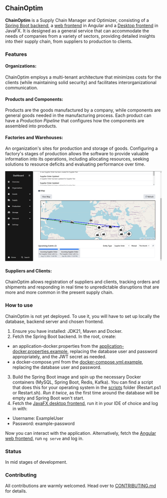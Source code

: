 ## ChainOptim

**ChainOptim** is a Supply Chain Manager and Optimizer, consisting of a [Spring Boot backend](https://github.com/TudorOrban/ChainOptim-backend), a [web frontend](https://github.com/TudorOrban/ChainOptim-frontend) in Angular and a [Desktop frontend](https://github.com/SorinPopteanu/ChainOptim-DesktopApp) in JavaFX.
It is designed as a general service that can accommodate the needs of companies from a variety of sectors, providing
detailed insights into their supply chain, from suppliers to production to clients.

### Features

#### **Organizations**:
ChainOptim employs a multi-tenant architecture that minimizes costs for the clients (while maintaining solid security) and facilitates interorganizational communication.

#### **Products** and **Components**:
Products are the goods manufactured by a company, while components are general goods needed in the manufacturing process.
Each product can have a *Production Pipeline* that configures how the components are assembled into products.

#### **Factories** and **Warehouses**:
An organization's sites for production and storage of goods. Configuring a factory's stages of production
allows the software to provide valuable information into its operations, including allocating resources, seeking solutions to resource deficits and evaluating performance over time.

![SC Map](/screenshots/map_screenshot.png)

#### **Suppliers** and **Clients**:
ChainOptim allows registration of suppliers and clients, tracking orders and shipments and responding in real time to unpredictable disruptions that are more and more common in the present supply chain.

### How to use
ChainOptim is not yet deployed. To use it, you will have to set up locally the database, backend server and chosen frontend.
1. Ensure you have installed: JDK21, Maven and Docker.
2. Fetch the Spring Boot backend. In the root, create:
- an application-docker.properties from the [application-docker.properties.example](https://github.com/TudorOrban/ChainOptim-backend/blob/main/src/main/resources/application.properties.example), replacing the database user and password appropriately, and the JWT secret as needed.
- a docker-compose.yml from the [docker-compose.yml.example](https://github.com/TudorOrban/ChainOptim-backend/blob/main/docker-compose.yml.example), replacing the database user and password.
3. Build the Spring Boot image and spin up the necessary Docker containers (MySQL, Spring Boot, Redis, Kafka). You can find a script that does this for your operating system in the [scripts](https://github.com/TudorOrban/ChainOptim-backend/blob/main/scripts) folder (Restart.ps1 or Restart.sh). *Run it twice*, as the first time around the database will be empty and Spring Boot won't start.
4. Fetch the [JavaFX desktop frontend](https://github.com/SorinPopteanu/ChainOptim-DesktopApp), run it in your IDE of choice and log in with:
- Username: ExampleUser
- Password: example-password

Now you can interact with the application. Alternatively, fetch the [Angular web frontend](https://github.com/TudorOrban/ChainOptim-frontend), run `ng serve` and log in.

### Status
In mid stages of development.

### Contributing
All contributions are warmly welcomed. Head over to [CONTRIBUTING.md](https://github.com/TudorOrban/ChainOptim-backend/blob/main/CONTRIBUTING.md) for details.
